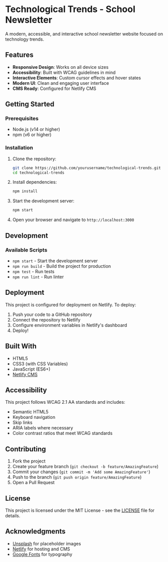 # Technological Trends - School Newsletter

A modern, accessible, and interactive school newsletter website focused on technology trends.

## Features

- **Responsive Design**: Works on all device sizes
- **Accessibility**: Built with WCAG guidelines in mind
- **Interactive Elements**: Custom cursor effects and hover states
- **Modern UI**: Clean and engaging user interface
- **CMS Ready**: Configured for Netlify CMS

## Getting Started

### Prerequisites

- Node.js (v14 or higher)
- npm (v6 or higher)

### Installation

1. Clone the repository:
   ```bash
   git clone https://github.com/yourusername/technological-trends.git
   cd technological-trends
   ```

2. Install dependencies:
   ```bash
   npm install
   ```

3. Start the development server:
   ```bash
   npm start
   ```

4. Open your browser and navigate to `http://localhost:3000`

## Development

### Available Scripts

- `npm start` - Start the development server
- `npm run build` - Build the project for production
- `npm test` - Run tests
- `npm run lint` - Run linter

## Deployment

This project is configured for deployment on Netlify. To deploy:

1. Push your code to a GitHub repository
2. Connect the repository to Netlify
3. Configure environment variables in Netlify's dashboard
4. Deploy!

## Built With

- HTML5
- CSS3 (with CSS Variables)
- JavaScript (ES6+)
- [Netlify CMS](https://www.netlifycms.org/)

## Accessibility

This project follows WCAG 2.1 AA standards and includes:

- Semantic HTML5
- Keyboard navigation
- Skip links
- ARIA labels where necessary
- Color contrast ratios that meet WCAG standards

## Contributing

1. Fork the project
2. Create your feature branch (`git checkout -b feature/AmazingFeature`)
3. Commit your changes (`git commit -m 'Add some AmazingFeature'`)
4. Push to the branch (`git push origin feature/AmazingFeature`)
5. Open a Pull Request

## License

This project is licensed under the MIT License - see the [LICENSE](LICENSE) file for details.

## Acknowledgments

- [Unsplash](https://unsplash.com/) for placeholder images
- [Netlify](https://www.netlify.com/) for hosting and CMS
- [Google Fonts](https://fonts.google.com/) for typography
